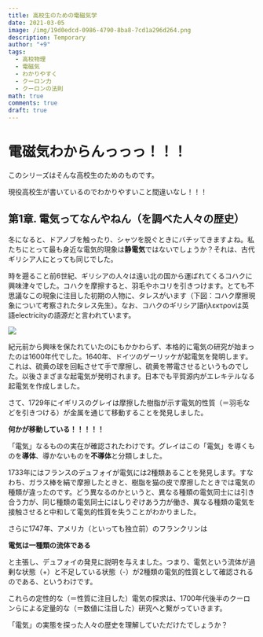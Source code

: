 ```yaml
---
title: 高校生のための電磁気学
date: 2021-03-05
image: /img/19d0edcd-0986-4790-8ba8-7cd1a296d264.png
description: Temporary
author: "+9"
tags:
  - 高校物理
  - 電磁気
  - わかりやすく
  - クーロン力
  - クーロンの法則
math: true
comments: true
draft: true
---
```

# 電磁気わからんっっっ！！！

このシリーズはそんな高校生のためのものです。

現役高校生が書いているのでわかりやすいこと間違いなし！！！

## 第1章. 電気ってなんやねん（を調べた人々の歴史）

冬になると、ドアノブを触ったり、シャツを脱ぐときにバチッてきますよね。私たちにとって最も身近な電気的現象は**静電気**ではないでしょうか？それは、古代ギリシア人にとっても同じでした。

時を遡ること前6世紀、ギリシアの人々は遠い北の国から運ばれてくるコハクに興味津々でした。コハクを摩擦すると、羽毛やホコリを引きつけます。とても不思議なこの現象に注目した初期の人物に、タレスがいます（下図：コハク摩擦現象について考察されたタレス先生）。なお、コハクのギリシア語ήλεκτρονは英語electricityの語源だと言われています。

![](/img/thales.jpg)





紀元前から興味を保たれていたのにもかかわらず、本格的に電気の研究が始まったのは1600年代でした。1640年、ドイツのゲーリッケが起電気を発明します。これは、硫黄の球を回転させて手で摩擦し、硫黄を帯電させるというものでした。以後さまざまな起電気が発明されます。日本でも平賀源内がエレキテルなる起電気を作成しました。

さて、1729年にイギリスのグレイは摩擦した樹脂が示す電気的性質（＝羽毛などを引きつける）が金属を通じて移動することを発見しました。

**何かが移動している！！！！！**

「電気」なるものの実在が確認されたわけです。グレイはこの「電気」を導くものを**導体**、導かないものを**不導体**と分類しました。



1733年にはフランスのデュフォイが電気には2種類あることを発見します。すなわち、ガラス棒を絹で摩擦したときと、樹脂を猫の皮で摩擦したときでは電気の種類が違ったのです。どう異なるのかというと、異なる種類の電気同士には引き合う力が、同じ種類の電気同士にはしりぞけあう力が働き、異なる種類の電気を接触させると中和して電気的性質を失うことがわかりました。



さらに1747年、アメリカ（といっても独立前）のフランクリンは

**電気は一種類の流体である**

と主張し、デュフォイの発見に説明を与えました。つまり、電気という流体が過剰な状態（+）と不足している状態（-）が2種類の電気的性質として確認されるのである、というわけです。



これらの定性的な（＝性質に注目した）電気の探求は、1700年代後半のクーロンらによる定量的な（＝数値に注目した）研究へと繋がっていきます。



「電気」の実態を探った人々の歴史を理解していただけたでしょうか？